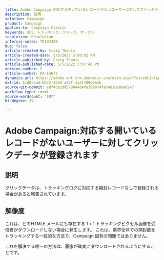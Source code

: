 ```yaml
---
title: Adobe Campaign:対応する開いているレコードがないユーザーに対してクリックデータが登録されています'
description: 説明
solution: Campaign
product: Campaign
applies-to: Campaign Classic
keywords: KCS、トラッキング、クリック、オープン
resolution: Resolution
internal-notes: TK192420
bug: false
article-created-by: Craig Thonis
article-created-date: 5/5/2022 3:00:02 PM
article-published-by: Craig Thonis
article-published-date: 5/5/2022 3:07:46 PM
version-number: 2
article-number: KA-14672
dynamics-url: https://adobe-ent.crm.dynamics.com/main.aspx?forceUCI=1&pagetype=entityrecord&etn=knowledgearticle&id=b4473908-84cc-ec11-a7b5-6045bd00d995
exl-id: 1cd0dcad-bb72-4dc0-a7bf-1a41409e0a1b
source-git-commit: e8f4ca2dd578944d4fe399074fab461de88ad247
workflow-type: tm+mt
source-wordcount: '107'
ht-degree: 2%

---
```


# Adobe Campaign:対応する開いているレコードがないユーザーに対してクリックデータが登録されます

## 説明

クリックデータは、トラッキングログに対応する開封レコードなしで登録される場合があると報告されています。

## 解像度


これは、どのHTMLE メールにも存在する 1 x 1 トラッキングピクセル画像を受信者がダウンロードしない場合に発生します。 これは、業界全体での開封数をトラッキングする一般的な方法で、Campaign 固有の問題ではありません。

これを解決する唯一の方法は、画像が確実にダウンロードされるようにすることです。
